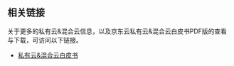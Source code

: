 ## 相关链接

关于更多的私有云&混合云信息，以及京东云私有云&混合云白皮书PDF版的查看与下载，可访问以下链接。

- [私有云&混合云白皮书](https://img1.jcloudcs.com/portal/pdf/JDCloud-WhitePaper-on-Private-and-Hybrid-Clouds.pdf)
